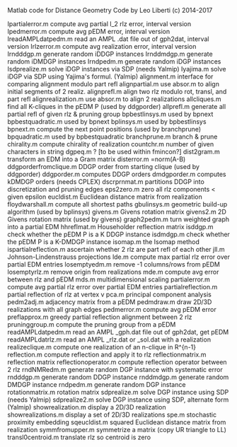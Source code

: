 Matlab code for Distance Geometry
Code by Leo Liberti (c) 2014-2017

Ipartialerror.m          compute avg partial l_2 rlz error, interval version
Ipedmerror.m             compute avg pEDM error, interval version
IreadAMPLdatpedm.m       read an AMPL .dat file out of gph2dat, interval version
Irlzerror.m              compute avg realization error, interval version
Irndddgp.m               generate random iDDGP instances
Irnddmdgp.m              generate random iDMDGP instances
Irndpedm.m               generate random iDGP instances
Isdprealize.m            solve iDGP instances via SDP (needs Yalmip)
Iyajima.m                solve iDGP via SDP using Yajima's formul. (Yalmip)
alignment.m              interface for comparing alignment modulo part refl
alignpartial.m           use absor.m to align initial segments of 2 realiz.
alignprefl.m             align two rlz modulo rot, transl, and part refl
alignrealization.m       use absor.m to align 2 realizations
allcliques.m		         find all K-cliques in the pEDM P (used by ddgporder)
allprefl.m               generate all partial refl of given rlz & pruning group
bpbestlinsys.m           used by bpnext
bpbestquadratic.m        used by bpnext
bplinsys.m               used by bpbestlinsys
bpnext.m                 compute the next point positions (used by branchprune)
bpquadratic.m            used by bpbestquadratic
branchprune.m            branch & prune
chirality.m              compute chirality of realization
countchr.m               number of given characters in string
dgpeq.m                  ? [to be used within fmincon?]
dist2gram.m              transform an EDM into a Gram matrix
disterror.m              =norm(A-B)
ddgporderfromclique.m    DDGP order from starting clique (used by ddgporder)
ddgporder.m              computes DDGP orders 
dmdgporder.m             computes kDMDGP orders (needs CPLEX)
dscrprnmat.m             partitions DDGP into discretization and pruning edges
eps2zero.m               zero all rlz components < given epsilon
eucldist.m               Euclidean distance matrix from realization
floydwarshall.m          compute all shortest paths
gbulinsys.m              geometric build-up algorithm (used by bplinsys)
givens.m                 Givens rotation matrix
givens2.m                2D Givens rotation matrix (used by givens)
graph2pedm.m             turn weighted graph into a partial EDM
hhreflmat.m              Householder reflection matrix
isddgp.m                 check whether the pEDM P is a K DDGP instance
isdmdgp.m                check whether the pEDM P is a K-DMDGP instance
isomap.m                 the Isomap method
ispartialreflection.m    ascertain whether 2 rlz are part refl of each other
jll.m                    Johnson-Lindenstrauss projections
lde.m			               compute max partial rlz error over partial EDM entries
losemptyedm.m            remove -1 columns/rows from pEDM
losemptyrlz.m            remove origin from realizations
mde.m               	   compute avg error between rlz and pEDM
mds.m                    multidimensional scaling
partialerror.m           compute avg partial rlz error over partial EDM entries
partialreflection.m      partial reflection of rlz at vertex v
pca.m                    principal component analysis
pedm2adj.m               adjacency matrix from a pEDM
pedmdraw.m               draw 2D/3D realizations with all graph edges
pedmerror.m              compute avg pEDM error
preflapprox.m            greedy partial reflection alignment between 2 rlz
pruninggroup.m           compute the pruning group from a pEDM
readAMPLdatpedm.m        read an AMPL _gph.dat file out of gph2dat, get pEDM
readAMPLdatrlz.m         read an AMPL _rlz.dat or _sol.dat with a realization
realizeclique.m          compute one realization of an n-clique in R^{n-1}
reflection.m             compute reflection and apply it to rlz
reflectionmatrix.m       reflection matrix 
reflectionoperator.m     compute reflection operator between 2 rlz
rndNMRedm.m              generate random DGP instance with systematic error
rndddgp.m                generate random DDGP instance
rnddmdgp.m               generate random DMDGP instance
rndpedm.m                generate random DGP instance
rotationmatrix.m         rotation matrix
sdprealize.m             solve DGP instance using SDP (needs Yalmip)
sdprealize2.m            solve DGP instance using SDP, alternate form (Yalmip)
showrealization.m        display a 2D/3D realization    
showrealizations.m       display a set of 2D/3D realizations
spe.m                    stochastic proximity embedding
sqeucldist.m             squared Euclidean distance matrix from realization
symmfromupper.m          symmetrize a matrix (copy UR triangle to LL)
transl0centroid.m        translate rlz so centroid is zero
